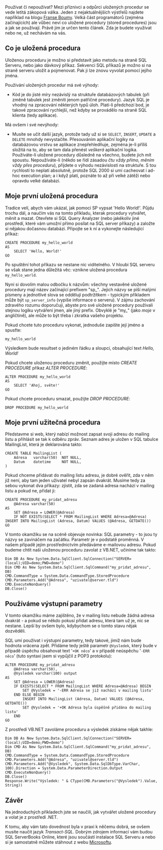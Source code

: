 <!-- dcterms:identifier = aspnetcz#15 -->
<!-- dcterms:title = Základy použití uložených procedur v .NET -->
<!-- dcterms:abstract = Používat či nepoužívat? Mezi příznivci a odpůrci uložených procedur se vede letitá zákopová válka. Velká část programátorů (zejména začínajících) ale vůbec neví co uložené procedury (stored procedures) jsou a jak se používají. Právě jim je určen tento článek. Zda je budete využívat nebo ne, už nechávám na vás. -->
<!-- np9:categoryId = 1 -->
<!-- x4w:category = Programování -->
<!-- np9:authorId = 1 -->
<!-- np9:authorEmail = michal.valasek@altairis.cz -->
<!-- dcterms:creator = Michal Altair Valášek -->
<!-- dcterms:created = 2005-01-22T00:17:23.627+01:00 -->
<!-- dcterms:dateAccepted = 2005-01-22T00:17:23.627+01:00 -->

Používat či nepoužívat? Mezi příznivci a odpůrci uložených procedur se vede letitá zákopová válka. Jeden z nejaktuálnějších výstřelů najdete například na blogu [Franse Boumy](http://weblogs.asp.net/fbouma/archive/2003/11/18/38178.aspx). Velká část programátorů (zejména začínajících) ale vůbec neví co uložené procedury (stored procedures) jsou a jak se používají. Právě jim je určen tento článek. Zda je budete využívat nebo ne, už nechávám na vás.

## Co je uložená procedura

Uloženou proceduru je možno si představit jako metodu na straně SQL Serveru, nebo jako dávkový příkaz. Sekvenci SQL příkazů je možno si na straně serveru uložit a pojmenovat. Pak ji lze znovu vyvolat pomocí jejího jména.

Používání uložených procedur má své výhody:

*   Kód je do jisté míry nezávislý na struktuře databázových tabulek (při změně tabulek jest změniti jenom patřičné procedury). 
Jazyk SQL je vhodný na zpracování některých typů úloh. 
Platí-li předchozí bod, je takové zpracování rychlejší, než kdyby se provádělo na straně SQL klienta (tedy aplikace).

Má ovšem i své nevýhody:

*   Musíte se učit další jazyk, protože tady už si se `SELECT`, `INSERT`, `UPDATE` a `DELETE` mnohdy nevystačíte. 
Přesouváním aplikační logiky na databázovou vrstvu se aplikace znepřehledňuje, zejména je-li příliš složitá na to, aby se tam dala přenést *veškerá* aplikační logika. 
Používáte-li uložené procedury důsledně na všechno, budete jich mít spoustu. Nepoužíváte-li (někdo se řídí zásadou *čtu vždy přímo, měním vždy přes proceduru*), přijdete o výhodu nezávislosti na struktuře. 
S tou rychlostí to neplatí absolutně, protože SQL 2000 si umí cacheovat i ad-hoc execution plan; a i když platí, poznáte to až při velké zátěži nebo opravdu velké databázi.

## Moje první uložená procedura

Tradice velí, abych vám ukázal, jak pomocí SP vypsat 'Hello World!'. Půjdu trochu dál, a naučím vás na tomto příkladu, kterak procedury vytvářet, měnit a mazat. Otevřete si SQL Query Analyzer (nebo jakékoliv jiné prostředí, které vám umožní přímo posílat na SQL server příkazy) a založte si nějakou dočasnou databázi. Připojte se k ní a vykonejte následující příkaz:

    CREATE PROCEDURE my_hello_world
    AS
        SELECT 'Hello, World!'
    GO

Po spuštění tohot příkazu se nestane nic viditelného. V hloubi SQL serveru se však stane jedna důležitá věc: vznikne uložená procedura `my_hello_world`.

Nyní si dovolím malou odbočku k názvům: všechny vestavěné uložené procedury mají název začínající prefixem "sp_". Jejich názvy se píší malými písmeny a jednotlivé slova se oddělují podtržítkem - typickým příkladem může být `sp_server_info` (vypíše informace o serveru). V zájmu zachování zdravého rozumu doporučuji, abyste pro své uložené procedury používali stejnou logiku vytváření jmen, ale jiný prefix. Obvyklé je "my_" (jako *moje* v angličtině), ale může to být třeba i zkratka vašeho projektu.

Pokud chcete tuto proceduru vykonat, jednoduše zapište její jméno a spusťte:

    my_hello_world

Výsledkem bude resultset o jediném řádku a sloupci, obsahující text *Hello, World!*

Pokud chcete uloženou proceduru změnit, použijte místo *CREATE PROCEDURE* příkaz *ALTER PROCEDURE*:

    ALTER PROCEDURE my_hello_world
    AS
        SELECT 'Ahoj, světe!'
    GO

Pokud chcete proceduru smazat, použijte *DROP PROCEDURE*:

    DROP PROCEDURE my_hello_world

## Moje první užitečná procedura

Představme si web, který nabízí možnost zapsat svoji adresu do mailing listu a přihlásit se tak k odběru zpráv. Seznam adres je uložen v SQL tabulce MailingList, která je deklarována takto:

    CREATE TABLE MailingList (
        Adresa   varchar(50)  NOT NULL,
        Datum    datetime     NOT NULL,
    )

Pokud chceme přidávat do mailing listu adresu, je dobré ověřit, zda v něm již není, aby tam jeden uživatel nebyl zapsán dvakrát. Musíme tedy za sebou vykonat dva příkazy: zjistit, zda se zadaná adresa nachází v mailing listu a pokud ne, přidat ji:

    CREATE PROCEDURE my_pridat_adresu
        @Adresa varchar(50)
    AS
        SET @Adresa = LOWER(@Adresa)
        IF NOT EXISTS(SELECT * FROM MailingList WHERE Adresa=@Adresa) INSERT INTO MailingList (Adresa, Datum) VALUES (@Adresa, GETDATE())
    GO

V tomto okamžiku se na scéně objevuje novinka: SQL parametry - to jsou ty názvy se zavináčem na začátku. Parametr je v podstatě proměnná. V našem případě jejím prostřednictvím předáváme e-mailovou adresu. Pokud budeme chtít naši uloženou proceduru zavolat z VB.NET, učiníme tak takto:

    Dim DB As New System.Data.SqlClient.SqlConnection("SERVER=(local);UID=demo;PWD=demo")
    Dim CMD As New System.Data.SqlClient.SqlCommand("my_pridat_adresu", DB)
    CMD.CommandType = System.Data.CommandType.StoredProcedure
    CMD.Parameters.Add("@Adresa", "uzivatel@server.tld")
    CMD.ExecuteNonQuery()
    DB.Close()

## Používáme výstupní parametry

V tomto okamžiku máme zajištěno, že v mailing listu nebude žádná adresa dvakrát - a pokud se někdo pokusí přidat adresu, která tam už je, nic se nestane. Lepší by ovšem bylo, kdybychom se o tomto stavu nějak dozvěděli.

SQL umí používat i výstupní parametry, tedy takové, jimiž nám bude hodnota vrácena zpět. Přidáme tedy ještě parametr `@Vysledek`, který bude v případě úspěchu obsahovat text '`+OK něco`' a v případě neúspěchu '`-ERR něco`' (tuto syntaxi jsem si vypůjčil z POP3 protokolu):

    ALTER PROCEDURE my_pridat_adresu
        @Adresa varchar(50),
        @Vysledek varchar(100) output
    AS
        SET @Adresa = LOWER(@Adresa)
        IF EXISTS(SELECT * FROM MailingList WHERE Adresa=@Adresa) BEGIN
            SET @Vysledek = '-ERR Adresa se již nachází v mailing listu'
        END ELSE BEGIN
            INSERT INTO MailingList (Adresa, Datum) VALUES (@Adresa, GETDATE())
            SET @Vysledek = '+OK Adresa byla úspěšně přidána do mailing listu'
        END
    GO

Z prostředí VB.NET zavoláme proceduru a výsledek získáme nějak takhle:

    Dim DB As New System.Data.SqlClient.SqlConnection("SERVER=(local);UID=demo;PWD=demo")
    Dim CMD As New System.Data.SqlClient.SqlCommand("my_pridat_adresu", DB)
    CMD.CommandType = System.Data.CommandType.StoredProcedure
    CMD.Parameters.Add("@Adresa", "uzivatel@server.tld")
    CMD.Parameters.Add("@Vysledek", System.Data.SqlDbType.VarChar, 100).Direction = System.Data.ParameterDirection.Output
    CMD.ExecuteNonQuery()
    DB.Close()
    Response.Write("Výsledek: " & CType(CMD.Parameters("@Vysledek").Value, String))

## Závěr

Na jednoduchých příkladech jste se naučili, jak vytvářet uložené procedury a volat je z prostředí .NET.

K tomu, aby vám tato dovednost byla v praxi k něčemu dobrá, se ovšem musíte naučit jazyk *Transact-SQL*. Dobrým zdrojem informací vám budou SQL ServerBooks Online, které jsou součástí instalace SQL Serveru a nebo si je samostatně můžete stáhnout z webu [Microsoftu](http://www.microsoft.com/sql/techinfo/productdoc/2000/books.asp).